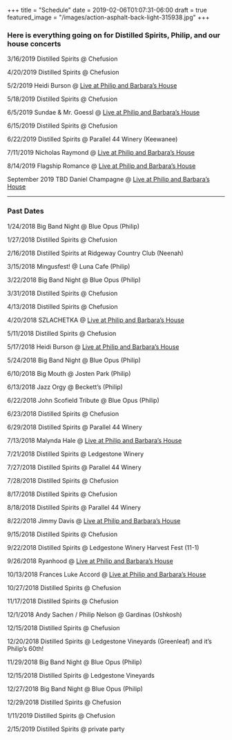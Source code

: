 +++
title = "Schedule"
date = 2019-02-06T01:07:31-06:00
draft = true
featured_image = "/images/action-asphalt-back-light-315938.jpg"
+++
### Here is everything going on for Distilled Spirits, Philip, and our house concerts


3/16/2019 Distilled Spirits @ Chefusion

4/20/2019 Distilled Spirits @ Chefusion

5/2/2019 Heidi Burson @ [Live at Philip and Barbara’s House](/pages/house-concerts/heidi-burson-band)

5/18/2019 Distilled Spirits @ Chefusion

6/5/2019 Sundae & Mr. Goessl @ [Live at Philip and Barbara’s House](/pages/house-concerts/sundae-mr-goessl)


<!--more--> 
6/15/2019 Distilled Spirits @ Chefusion

6/22/2019 Distilled Spirits @ Parallel 44 Winery (Keewanee)

7/11/2019 Nicholas Raymond @ [Live at Philip and Barbara’s House](/pages/house-concerts/nicholas-raymond)

8/14/2019 Flagship Romance @ [Live at Philip and Barbara’s House](/pages/house-concerts/flagship-romance)

September 2019 TBD Daniel Champagne @ [Live at Philip and Barbara’s House](/pages/house-concerts/daniel-champagne)

---
### Past Dates


1/24/2018  Big Band Night @ Blue Opus (Philip)

1/27/2018  Distilled Spirits @ Chefusion

2/16/2018  Distilled Spirits at Ridgeway Country Club (Neenah)

3/15/2018  Mingusfest! @ Luna Cafe (Philip)

3/22/2018  Big Band Night @ Blue Opus (Philip)

3/31/2018  Distilled Spirits @ Chefusion

4/13/2018  Distilled Spirits @ Chefusion

4/20/2018  SZLACHETKA @ [Live at Philip and Barbara’s House](https://www.listeningroomnetwork.com/event-brichmond20180420.html)

5/11/2018  Distilled Spirits @ Chefusion

5/17/2018  Heidi Burson @ [Live at Philip and Barbara’s House](https://www.listeningroomnetwork.com/event-brichmond20180517.html")

5/24/2018  Big Band Night @ Blue Opus (Philip)

6/10/2018  Big Mouth @ Josten Park (Philip)

6/13/2018  Jazz Orgy @ Beckett’s (Philip)

6/22/2018  John Scofield Tribute @ Blue Opus (Philip)

6/23/2018  Distilled Spirits @ Chefusion

6/29/2018  Distilled Spirits @ Parallel 44 Winery

7/13/2018  Malynda Hale @ [Live at Philip and Barbara’s House](https://www.listeningroomnetwork.com/event-brichmond20180712.html)

7/21/2018  Distilled Spirits @ Ledgestone Winery

7/27/2018  Distilled Spirits @ Parallel 44 Winery

7/28/2018  Distilled Spirits @ Chefusion

8/17/2018  Distilled Spirits @ Chefusion

8/18/2018  Distilled Spirits @ Parallel 44 Winery

8/22/2018  Jimmy Davis @ [Live at Philip and Barbara’s House](https://www.listeningroomnetwork.com/event-brichmond20180822.html)

9/15/2018  Distilled Spirits @ Chefusion

9/22/2018  Distilled Spirits @ Ledgestone Winery Harvest Fest (11-1)

9/26/2018  Ryanhood @ [Live at Philip and Barbara’s House](https://www.listeningroomnetwork.com/event-brichmond20180926.html)

10/13/2018  Frances Luke Accord @ [Live at Philip and Barbara’s House](https://www.listeningroomnetwork.com/event-brichmond20181012.html)

10/27/2018  Distilled Spirits @ Chefusion

11/17/2018  Distilled Spirits @ Chefusion

12/1/2018  Andy Sachen / Philip Nelson @ Gardinas (Oshkosh)

12/15/2018  Distilled Spirits @ Chefusion

12/20/2018 Distilled Spirits @ Ledgestone Vineyards (Greenleaf) and it’s Philip’s 60th!

11/29/2018  Big Band Night @ Blue Opus (Philip)

12/15/2018  Distilled Spirits @ Ledgestone Vineyards

12/27/2018  Big Band Night @ Blue Opus (Philip)

12/29/2018  Distilled Spirits @ Chefusion


1/11/2019 Distilled Spirits @ Chefusion 

2/15/2019 Distilled Spirits @ private party

